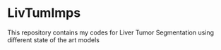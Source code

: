 # LivTumImps
This repository contains my codes for Liver Tumor Segmentation using different state of the art models
